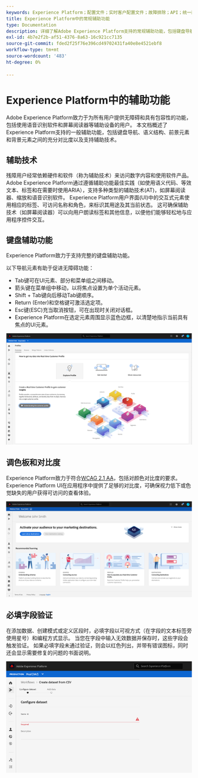 ```yaml
---
keywords: Experience Platform；配置文件；实时客户配置文件；故障排除；API；统一配置文件；统一配置文件；配置文件；rtcp；XDM图
title: Experience Platform中的常规辅助功能
type: Documentation
description: 详细了解Adobe Experience Platform支持的常规辅助功能，包括键盘导航、调色板和对比度以及辅助技术支持。
exl-id: 4b7e2f2b-af51-4376-8a63-16c921cc7135
source-git-commit: fded2f25f76e396cd49702431fa40e8e4521ebf8
workflow-type: tm+mt
source-wordcount: '483'
ht-degree: 0%

---
```


# Experience Platform中的辅助功能

Adobe Experience Platform致力于为所有用户提供无障碍和具有包容性的功能，包括使用语音识别软件和屏幕阅读器等辅助设备的用户。 本文档概述了Experience Platform支持的一般辅助功能，包括键盘导航、语义结构、前景元素和背景元素之间的充分对比度以及支持辅助技术。

## 辅助技术

残障用户经常依赖硬件和软件（称为辅助技术）来访问数字内容和使用软件产品。 Adobe Experience Platform通过遵循辅助功能最佳实践（如使用语义代码、等效文本、标签和在需要时使用ARIA），支持多种类型的辅助技术(AT)，如屏幕阅读器、缩放和语音识别软件。 Experience Platform用户界面(UI)中的交互式元素使用相应的标签、可访问名称和角色，来标识其用途及其当前状态。 这可确保辅助技术（如屏幕阅读器）可以向用户朗读标签和其他信息，以便他们能够轻松地与应用程序控件交互。

## 键盘辅助功能

Experience Platform致力于支持完整的键盘辅助功能。

以下导航元素有助于促进无障碍功能：
* Tab键可在UI元素、部分和菜单组之间移动。
* 箭头键在菜单组中移动，以将焦点设置为单个活动元素。
* Shift + Tab键向后移动Tab键顺序。
* Return (Enter)和空格键可激活选定项。
* Esc键(ESC)充当取消按钮，可在出现时关闭对话框。
* Experience Platform在选定元素周围显示蓝色边框，以清楚地指示当前具有焦点的UI元素。

![选定元素周围出现蓝色边框，指示已应用焦点。](images/profile-overview-tab.png)

## 调色板和对比度

Experience Platform致力于符合[WCAG 2.1 AA](https://www.w3.org/TR/WCAG/)，包括对颜色对比度的要求。 Experience Platform UI在应用程序中提供了足够的对比度，可确保视力低下或色觉缺失的用户获得可访问的查看体验。

![Experience Platform UI的主页上显示的调色板和对比度。](images/homepage.png)

## 必填字段验证

在添加数据、创建模式或定义区段时，必填字段以可视方式（在字段的文本标签旁使用星号）和编程方式显示。 当您在字段中输入无效数据并保存时，这些字段会触发验证。 如果必填字段未通过验证，则会以红色列出，并带有错误图标，同时还会显示需要修复的问题的书面说明。

![未通过验证的必填字段的特写。 该字段显示为红色，并出现错误图标。](images/field-validation.png)

